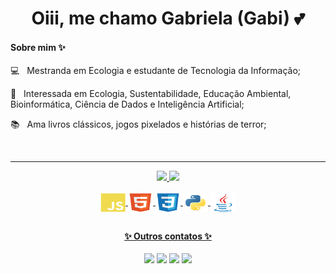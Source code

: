 <h1 align="center"> Oiii, me chamo Gabriela (Gabi) 💕 </h1>

<div>
<div align="">
  <h4> Sobre mim ✨ </h4>
  
  💻 &nbsp; Mestranda em Ecologia e estudante de Tecnologia da Informação;
  
  👀 &nbsp; Interessada em Ecologia, Sustentabilidade, Educação Ambiental, Bioinformática, Ciência de Dados e Inteligência Artificial;
  
  📚 &nbsp; Ama livros clássicos, jogos pixelados e histórias de terror;
</div>
</div>
<br>
<hr>

<div align="center">
  <a href="https://github.com/gabineres">
  <img height="180em" src="https://github-readme-stats.vercel.app/api?username=gabineres&show_icons=true&theme=cobalt&include_all_commits=true&count_private=true"/>
  <img height="180em" src="https://github-readme-stats.vercel.app/api/top-langs/?username=gabineres&layout=compact&langs_count=7&theme=cobalt"/>
</div>
  
 <div align="center"><br>
  <center><img align="center" alt="Gabi-Js" height="30" width="40" src="https://raw.githubusercontent.com/devicons/devicon/master/icons/javascript/javascript-plain.svg">
  <img align="center" alt="Gabi-HTML" height="30" width="40" src="https://raw.githubusercontent.com/devicons/devicon/master/icons/html5/html5-original.svg">
  <img align="center" alt="Gabi-CSS" height="30" width="40" src="https://raw.githubusercontent.com/devicons/devicon/master/icons/css3/css3-original.svg">
  <img align="center" alt="Gabi-Python" height="30" width="40" src="https://raw.githubusercontent.com/devicons/devicon/master/icons/python/python-original.svg">
  <img align="center" alt="Gabi-R" height="30" width="40" src="https://raw.githubusercontent.com/devicons/devicon/master/icons/java/java-original.svg"></center>
</div>
  
  ##
  <div align="center">
  <h4> ✨ Outros contatos ✨ </h4>
    <a href="mailto:gubyneres@gmail.com" target="_blank"><img src="https://img.shields.io/badge/Gmail-D14836?style=for-the-badge&logo=gmail&logoColor=white" target="_blank"></a> 
    <a href="https://www.linkedin.com/in/gabineres/" target="_blank"><img src="https://img.shields.io/badge/-LinkedIn-%230077B5?style=for-the-badge&logo=linkedin&logoColor=white" target="_blank"></a> 
    <a href="https://www.instagram.com/gabbineres/" target="_blank"><img src="https://img.shields.io/badge/Instagram-E4405F?style=for-the-badge&logo=instagram&logoColor=white" target="_blank"></a> 
    <a href="mailto:gabriela-neres@outlook.com" target="_blank"><img src="https://img.shields.io/badge/Microsoft_Outlook-0078D4?style=for-the-badge&logo=microsoft-outlook&logoColor=white" target="_blank"></a> 
  </div>
 
